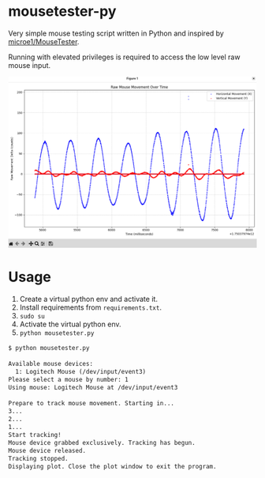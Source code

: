 # mousetester-py

Very simple mouse testing script written in Python and inspired by [microe1/MouseTester](https://github.com/microe1/MouseTester).

Running with elevated privileges is required to access the low level raw mouse input.

![Screenshot of the application's graph plot](screenshots/screenshot1.png "Graph plot of mouse counts")

# Usage

1. Create a virtual python env and activate it.
2. Install requirements from `requirements.txt`.
3. `sudo su`
4. Activate the virtual python env.
5. `python mousetester.py`

```
$ python mousetester.py

Available mouse devices:
  1: Logitech Mouse (/dev/input/event3)
Please select a mouse by number: 1
Using mouse: Logitech Mouse at /dev/input/event3

Prepare to track mouse movement. Starting in...
3...
2...
1...
Start tracking!
Mouse device grabbed exclusively. Tracking has begun.
Mouse device released.
Tracking stopped.
Displaying plot. Close the plot window to exit the program.
```
